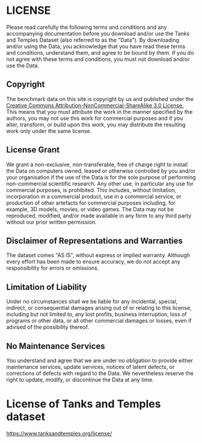 # LICENSE
Please read carefully the following terms and conditions and any accompanying documentation before you download and/or use the Tanks and Temples Dataset (also referred to as the "Data"). By downloading and/or using the Data, you acknowledge that you have read these terms and conditions, understand them, and agree to be bound by them. If you do not agree with these terms and conditions, you must not download and/or use the Data.

## Copyright
The benchmark data on this site is copyright by us and published under the [Creative Commons Attribution-NonCommercial-ShareAlike 3.0 License.](https://creativecommons.org/licenses/by-nc-sa/3.0/) This means that you must attribute the work in the manner specified by the authors, you may not use this work for commercial purposes and if you alter, transform, or build upon this work, you may distribute the resulting work only under the same license.

## License Grant
We grant a non-exclusive, non-transferable, free of charge right to install the Data on computers owned, leased or otherwise controlled by you and/or your organisation if the use of the Data is for the sole purpose of performing non-commercial scientific research. Any other use, in particular any use for commercial purposes, is prohibited. This includes, without limitation, incorporation in a commercial product, use in a commercial service, or production of other artefacts for commercial purposes including, for example, 3D models, movies, or video games. The Data may not be reproduced, modified, and/or made available in any form to any third party without our prior written permission.

## Disclaimer of Representations and Warranties
The dataset comes "AS IS", without express or implied warranty. Although every effort has been made to ensure accuracy, we do not accept any responsibility for errors or omissions.

## Limitation of Liability
Under no circumstances shall we be liable for any incidental, special, indirect, or consequential damages arising out of or relating to this license, including but not limited to, any lost profits, business interruption, loss of programs or other data, or all other commercial damages or losses, even if advised of the possibility thereof.

## No Maintenance Services
You understand and agree that we are under no obligation to provide either maintenance services, update services, notices of latent defects, or corrections of defects with regard to the Data. We nevertheless reserve the right to update, modify, or discontinue the Data at any time.


# License of Tanks and Temples dataset
https://www.tanksandtemples.org/license/
